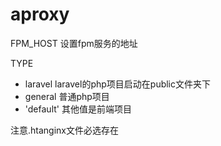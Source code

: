 # aproxy

FPM_HOST 设置fpm服务的地址

TYPE
- laravel laravel的php项目启动在public文件夹下
- general 普通php项目
- 'default' 其他值是前端项目

注意.htanginx文件必选存在